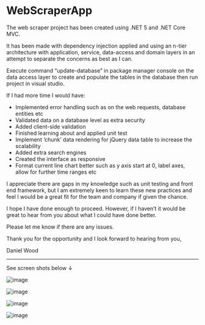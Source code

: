 # WebScraperApp

The web scraper project has been created using .NET 5 and .NET Core MVC. 

It has been made with dependency injection applied and using an n-tier architecture with application, service, data-access and domain layers in an attempt to separate the concerns as best as I can.

Execute command “update-database” in package manager console on the data access layer to create and populate the tables in the database then run project in visual studio.

If I had more time I would have:

- Implemented error handling such as on the web requests, database entities etc
-	Validated data on a database level as extra security
-	Added client-side validation
-	Finished learning about and applied unit test
-	Implement ‘chunk’ data rendering for jQuery data table to increase the scalability
-	Added extra search engines
-	Created the interface as responsive
-	Format current line chart better such as y axis start at 0, label axes, allow for further time ranges etc

I appreciate there are gaps in my knowledge such as unit testing and front end framework, but I am extremely keen to learn these new practices and feel I would be a great fit for the team and company if given the chance.

I hope I have done enough to proceed. However, if I haven’t it would be great to hear from you about what I could have done better.

Please let me know if there are any issues.

Thank you for the opportunity and I look forward to hearing from you,

Daniel Wood
_______________________

See screen shots below ↓ 

![image](https://user-images.githubusercontent.com/89601044/177089264-e3bc4542-2b71-4126-af6f-4ac62ebd24f5.png)

![image](https://user-images.githubusercontent.com/89601044/177089271-cca6efe7-e70f-4885-b0e3-a2ae7d7df8ce.png)

![image](https://user-images.githubusercontent.com/89601044/177089284-3863b9ad-2ef4-47e9-9101-ba2ec6242f39.png)

![image](https://user-images.githubusercontent.com/89601044/177089306-14299ca6-08be-4ffc-a711-d9c43ffda95f.png)





